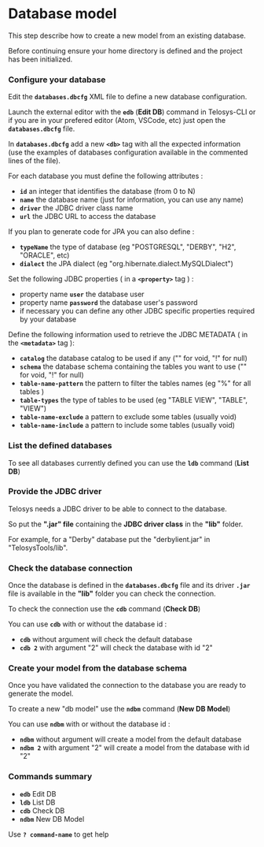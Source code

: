 # Database model

This step describe how to create a new model from an existing database.

Before continuing ensure your home directory is defined and the project has been initialized.

### Configure your database

Edit the **`databases.dbcfg`** XML file to define a new database configuration.

Launch the external editor with the **`edb`** (**Edit DB**) command in Telosys-CLI or if you are in your prefered editor (Atom, VSCode, etc) just open the **`databases.dbcfg`** file.

In **`databases.dbcfg`** add a new **`<db>`** tag with all the expected information (use the examples of databases configuration available in the commented lines of the file).

For each database you must define the following attributes :

* **`id`** an integer that identifies the database (from 0 to N)
* **`name`** the database name (just for information, you can use any name)
* **`driver`** the JDBC driver class name
* **`url`** the JDBC URL to access the database

If you plan to generate code for JPA you can also define :

* **`typeName`** the type of database (eg "POSTGRESQL", "DERBY", "H2", "ORACLE", etc)
* **`dialect`** the JPA dialect (eg "org.hibernate.dialect.MySQLDialect")

Set the following JDBC properties ( in a **`<property>`** tag ) :

* property name **`user`** the database user
* property name **`password`** the database user's password
* if necessary you can define any other JDBC specific properties required by your database

Define the following information used to retrieve the JDBC METADATA ( in the **`<metadata>`** tag ):

* **`catalog`** the database catalog to be used if any ("" for void, "!" for null)
* **`schema`** the database schema containing the tables you want to use ("" for void, "!" for null)
* **`table-name-pattern`** the pattern to filter the tables names (eg "%" for all tables )
* **`table-types`** the type of tables to be used (eg "TABLE VIEW", "TABLE", "VIEW")
* **`table-name-exclude`** a pattern to exclude some tables (usually void)
* **`table-name-include`** a pattern to include some tables (usually void)

### List the defined databases

To see all databases currently defined you can use the **`ldb`** command (**List DB**)

### Provide the JDBC driver

Telosys needs a JDBC driver to be able to connect to the database.

So put the **".jar" file** containing the **JDBC driver class** in the **"lib"** folder.

For example, for a "Derby" database put the "derbylient.jar" in "TelosysTools/lib".

### Check the database connection

Once the database is defined in the **`databases.dbcfg`** file and its driver **`.jar`** file is available in the **"lib"** folder you can check the connection.

To check the connection use the **`cdb`** command (**Check DB**)

You can use **`cdb`** with or without the database id :

* **`cdb`** without argument will check the default database
* **`cdb 2`** with argument "2" will check the database with id "2"

### Create your model from the database schema

Once you have validated the connection to the database you are ready to generate the model.

To create a new "db model" use the **`ndbm`** command (**New DB Model**)

You can use **`ndbm`** with or without the database id :

* **`ndbm`** without argument will create a model from the default database
* **`ndbm 2`** with argument "2" will create a model from the database with id "2"

### Commands summary

* **`edb`** Edit DB
* **`ldb`** List DB
* **`cdb`** Check DB
* **`ndbm`** New DB Model

Use **`? command-name`** to get help
